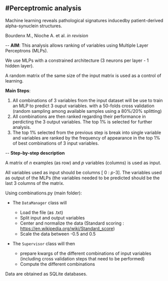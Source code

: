 #Perceptromic analysis
--
Machine learning reveals pathological signatures inducedby patient-derived alpha-synuclein structures. 

Bourdenx M., Nioche A. et al. *in revision*

--
**AIM**: This analysis allows ranking of variables using Multiple Layer Perceptrons (MLPs). 

We use MLPs with a constrained architecture (3 neurons per layer - 1 hidden layer). 

A random matrix of the same size of the input matrix is used as a control of learning.

**Main Steps**: 

1. All combinations of 3 variables from the input dataset will be use to train an MLP to predict 3 ouput variables. with a 50-folds cross validation (random sampling among available samples using a 80%/20% splitting) 
2. All combinations are then ranked regarding their performance in perdicting the 3 output variables. The top 1% is selected for further analysis.
3. The top 1% selected from the previous step is break into single variable and variables are ranked by the frequency of appearance in the top 1% of best combinations of 3 input variables. 

-- 
**Step-by-step description**

A matrix of *n* examples (as row) and *p* variables (columns) is used as input. 

All variables used as input should be columns [ 0 : *p*-3]. The variables used as output of the MLPs (the variables needed to be predicted should be the last 3 columns of the matrix. 

Using combinations.py (main folder): 

* The ``DataManager`` class will
	* Load the file (as .txt)
	* Split input and output variables
	* Center and normalize the data (Standard scoring : https://en.wikipedia.org/wiki/Standard_score)
	* Scale the data between -0.5 and 0.5

* The ``Supervisor`` class will then
	* prepare kwargs of the different combinations of input variables (including cross validation steps that need to be performed)
	* Compute the different combinations

Data are obtained as SQLite databases.
